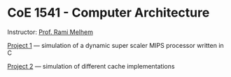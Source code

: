 CoE 1541 - Computer Architecture
=================================================

Instructor: [Prof. Rami Melhem](http://people.cs.pitt.edu/~melhem/)

[Project 1](project-1/description.pdf) — simulation of a dynamic super scaler MIPS processor written in C

[Project 2](project-2/description.pdf) — simulation of different cache implementations

